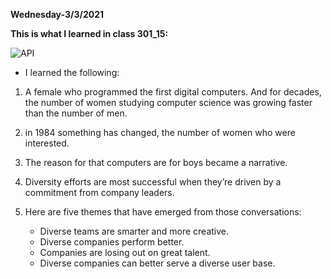 **Wednesday-3/3/2021**

**This is what I learned in class 301_15:**

![API](https://miro.medium.com/max/2732/1*4niISCh1VnarTdqRh-tD2A.jpeg)


* I learned the following:

1. A female who programmed the first digital computers. And for decades, the number of women studying computer science was growing faster than the number of men.
2. in 1984 something has changed, the number of women who were interested.
3. The reason for that computers are for boys became a narrative.
4. Diversity efforts are most successful when they’re driven by a commitment from company leaders. 
5. Here are five themes that have emerged from those conversations:

    - Diverse teams are smarter and more creative.
    - Diverse companies perform better.
    - Companies are losing out on great talent.
    - Diverse companies can better serve a diverse user base.  